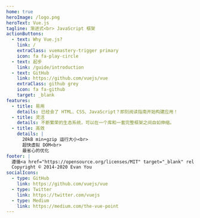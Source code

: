 ```yaml
---
home: true
heroImage: /logo.png
heroText: Vue.js
tagline: 渐进式<br> JavaScript 框架
actionButtons:
  - text: Why Vue.js?
    link: /
    extraClass: vuemastery-trigger primary
    icon: fa fa-play-circle
  - text: 起步
    link: /guide/introduction
  - text: GitHub
    link: https://github.com/vuejs/vue
    extraClass: github grey
    icon: fa fa-github
    target: _blank
features:
  - title: 易用
    details: 已经会了 HTML、CSS、JavaScript？即刻阅读指南开始构建应用！
  - title: 灵活
    details: 不断繁荣的生态系统，可以在一个库和一套完整框架之间自如伸缩。
  - title: 高效
    details: |
      20kB min+gzip 运行大小<br>
      超快虚拟 DOM<br>
      最省心的优化
footer: |
  遵循<a href="https://opensource.org/licenses/MIT" target="_blank" rel="noopener"> MIT 开源协议</a><br>
  Copyright © 2014-2020 Evan You
socialIcons:
  - type: GitHub
    link: https://github.com/vuejs/vue
  - type: Twitter
    link: https://twitter.com/vuejs
  - type: Medium
    link: https://medium.com/the-vue-point
---
```


<common-vuemastery-video-modal/>
